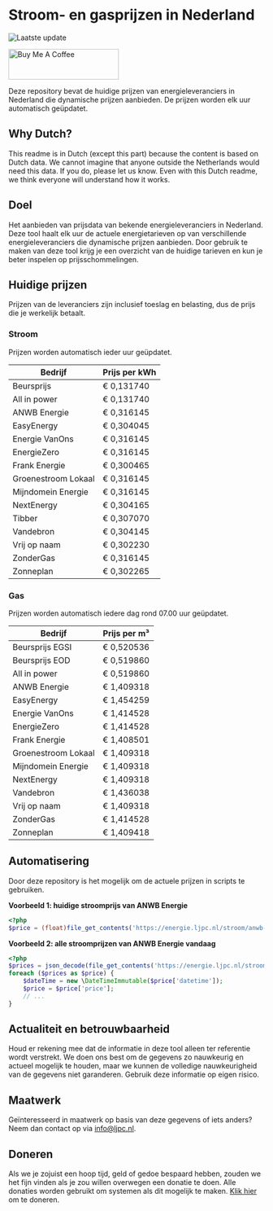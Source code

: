 # Stroom- en gasprijzen in Nederland

![Laatste update](https://img.shields.io/badge/laatste%20update-2025--02--01%2023%3A00%20CET-brightgreen)

<a href="https://www.buymeacoffee.com/Lars-" target="_blank"><img src="https://cdn.buymeacoffee.com/buttons/v2/default-orange.png" alt="Buy Me A Coffee" height="60" style="height: 60px !important;width: 217px !important;" ></a>

Deze repository bevat de huidige prijzen van energieleveranciers in Nederland die dynamische prijzen aanbieden. De prijzen worden elk uur automatisch geüpdatet.

## Why Dutch?

This readme is in Dutch (except this part) because the content is based on Dutch data. We cannot imagine that anyone outside the Netherlands would need this data. If you do, please let us know. Even with this Dutch readme, we think
everyone will understand how it works.

## Doel

Het aanbieden van prijsdata van bekende energieleveranciers in Nederland. Deze tool haalt elk uur de actuele energietarieven op van verschillende energieleveranciers die dynamische prijzen aanbieden. Door gebruik te maken van deze tool
krijg je een overzicht van de huidige tarieven en kun je beter inspelen op prijsschommelingen.

## Huidige prijzen

Prijzen van de leveranciers zijn inclusief toeslag en belasting, dus de prijs die je werkelijk betaalt.

### Stroom

Prijzen worden automatisch ieder uur geüpdatet.

 Bedrijf | Prijs per kWh 
---------|---------------
Beursprijs | € 0,131740
All in power | € 0,131740
ANWB Energie | € 0,316145
EasyEnergy | € 0,304045
Energie VanOns | € 0,316145
EnergieZero | € 0,316145
Frank Energie | € 0,300465
Groenestroom Lokaal | € 0,316145
Mijndomein Energie | € 0,316145
NextEnergy | € 0,304165
Tibber | € 0,307070
Vandebron | € 0,304145
Vrij op naam | € 0,302230
ZonderGas | € 0,316145
Zonneplan | € 0,302265


### Gas

Prijzen worden automatisch iedere dag rond 07.00 uur geüpdatet.

 Bedrijf | Prijs per m³ 
---------|--------------
Beursprijs EGSI | € 0,520536
Beursprijs EOD | € 0,519860
All in power | € 0,519860
ANWB Energie | € 1,409318
EasyEnergy | € 1,454259
Energie VanOns | € 1,414528
EnergieZero | € 1,414528
Frank Energie | € 1,408501
Groenestroom Lokaal | € 1,409318
Mijndomein Energie | € 1,409318
NextEnergy | € 1,409318
Vandebron | € 1,436038
Vrij op naam | € 1,409318
ZonderGas | € 1,414528
Zonneplan | € 1,409418


## Automatisering

Door deze repository is het mogelijk om de actuele prijzen in scripts te gebruiken.

**Voorbeeld 1: huidige stroomprijs van ANWB Energie**

```php
<?php
$price = (float)file_get_contents('https://energie.ljpc.nl/stroom/anwb-energie-nu.txt');

```

**Voorbeeld 2: alle stroomprijzen van ANWB Energie vandaag**

```php
<?php
$prices = json_decode(file_get_contents('https://energie.ljpc.nl/stroom/all-in-power-vandaag.json'),true);
foreach ($prices as $price) {
    $dateTime = new \DateTimeImmutable($price['datetime']);
    $price = $price['price'];
    // ...
}
```

## Actualiteit en betrouwbaarheid

Houd er rekening mee dat de informatie in deze tool alleen ter referentie wordt verstrekt. We doen ons best om de gegevens zo nauwkeurig en actueel mogelijk te houden, maar we kunnen de volledige nauwkeurigheid van de gegevens niet
garanderen. Gebruik deze informatie op eigen risico.

## Maatwerk

Geïnteresseerd in maatwerk op basis van deze gegevens of iets anders? Neem dan contact op
via [info@ljpc.nl](mailto:info@ljpc.nl?subject=Energie%20prijzen).

## Doneren

Als we je zojuist een hoop tijd, geld of gedoe bespaard hebben, zouden we het fijn vinden als je zou willen overwegen een
donatie te doen. Alle donaties worden gebruikt om systemen als dit mogelijk te
maken. [Klik hier](https://www.buymeacoffee.com/Lars-) om te doneren.
